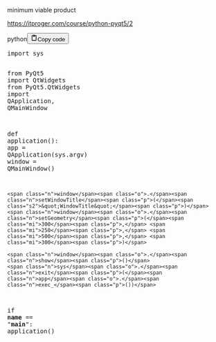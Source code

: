 <p>minimum viable product</p>
<p><a href="https://itproger.com/course/python-pyqt5/2">https://itproger.com/course/python-pyqt5/2</a></p>
<div class="code_element"><div class="lang_line"><text>python</text><button class="copy_code_button" onclick="CopyCode(this)"><svg style="width: 1.2em;height: 1.2em;" aria-hidden="true" xmlns="http://www.w3.org/2000/svg" fill="none" viewBox="0 0 24 24"><path stroke="currentColor" stroke-linecap="round" stroke-linejoin="round" stroke-width="2" d="M15 4h3a1 1 0 0 1 1 1v15a1 1 0 0 1-1 1H6a1 1 0 0 1-1-1V5a1 1 0 0 1 1-1h3m0 3h6m-5-4v4h4V3h-4Z"/></svg><text class="unselectable">Copy code</text></button></div><div class="code language-python"><div class="highlight"><pre><span></span><span class="kn">import</span> <span class="nn">sys</span>

<span class="kn">from</span> <span class="nn">PyQt5</span> <span class="kn">import</span> <span class="n">QtWidgets</span>
<span class="kn">from</span> <span class="nn">PyQt5.QtWidgets</span> <span class="kn">import</span> <span class="n">QApplication</span><span class="p">,</span> <span class="n">QMainWindow</span>


<span class="k">def</span> <span class="nf">application</span><span class="p">():</span>
    <span class="n">app</span> <span class="o">=</span> <span class="n">QApplication</span><span class="p">(</span><span class="n">sys</span><span class="o">.</span><span class="n">argv</span><span class="p">)</span>
    <span class="n">window</span> <span class="o">=</span> <span class="n">QMainWindow</span><span class="p">()</span>

    <span class="n">window</span><span class="o">.</span><span class="n">setWindowTitle</span><span class="p">(</span><span class="s2">&quot;WindowTitle&quot;</span><span class="p">)</span>
    <span class="n">window</span><span class="o">.</span><span class="n">setGeometry</span><span class="p">(</span><span class="mi">300</span><span class="p">,</span> <span class="mi">250</span><span class="p">,</span> <span class="mi">500</span><span class="p">,</span> <span class="mi">300</span><span class="p">)</span>

    <span class="n">window</span><span class="o">.</span><span class="n">show</span><span class="p">()</span>
    <span class="n">sys</span><span class="o">.</span><span class="n">exit</span><span class="p">(</span><span class="n">app</span><span class="o">.</span><span class="n">exec_</span><span class="p">())</span>


<span class="k">if</span> <span class="vm">__name__</span> <span class="o">==</span> <span class="s2">&quot;__main__&quot;</span><span class="p">:</span>
    <span class="n">application</span><span class="p">()</span>
</pre></div></div></div>